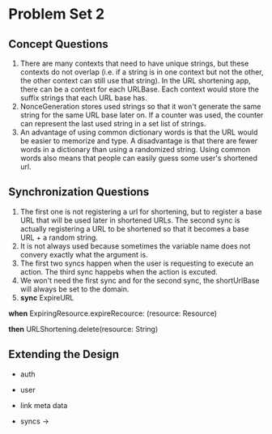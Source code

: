 # Problem Set 2

## Concept Questions

1. There are many contexts that need to have unique strings, but these contexts do not overlap (i.e. if a string is in one context but not the other, the other context can still use that string). In the URL shortening app, there can be a context for each URLBase. Each context would store the suffix strings that each URL base has.
2. NonceGeneration stores used strings so that it won't generate the same string for the same URL base later on. If a counter was used, the counter can represent the last used string in a set list of strings.
3. An advantage of using common dictionary words is that the URL would be easier to memorize and type. A disadvantage is that there are fewer words in a dictionary than using a randomized string. Using common words also means that people can easily guess some user's shortened url.

## Synchronization Questions

1. The first one is not registering a url for shortening, but to register a base URL that will be used later in shortened URLs. The second sync is actually registering a URL to be shortened so that it becomes a base URL + a random string.
2. It is not always used because sometimes the variable name does not convery exactly what the argument is.
3. The first two syncs happen when the user is requesting to execute an action. The third sync happebs when the action is excuted.
4. We won't need the first sync and for the second sync, the shortUrlBase will always be set to the domain.
5. **sync** ExpireURL

**when** ExpiringResource.expireRecource: (resource: Resource)

**then** URLShortening.delete(resource: String)

## Extending the Design
- auth
- user
- link meta data

- syncs -> 